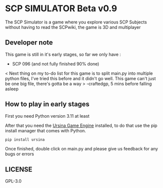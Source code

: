 # SCP SIMULATOR Beta v0.9
The SCP Simulator is a game where you explore various SCP Subjects without having to read the SCPwiki, the game is 3D and multiplayer
## Developer note
This game is still in it's early stages, so far we only have :
- SCP 096 (and not fully finished 90% done)

< Next thing on my to-do list for this game is to split main.py into multiple python files, I've tried this before and it didn't go well. This game can't just be one big file, there's gotta be a way > -craftedgp, 5 mins before falling asleep
## How to play in early stages
First you need Python version 3.11 at least

After that you need the [Ursina Game Engine](https://www.ursinaengine.org/) installed, to do that use the pip install manager that comes with Python.
```bash
pip install ursina
```
Once finished, double click on main.py and please give us feedback for any bugs or errors
## LICENSE
GPL-3.0
